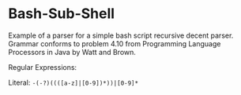 # Bash-Sub-Shell
Example of a parser for a simple bash script recursive decent parser.  Grammar conforms to problem 4.10 from Programming Language Processors in Java by Watt and Brown.

Regular Expressions:

Literal: `-(-?)((([a-z]|[0-9])*))|[0-9]*`
